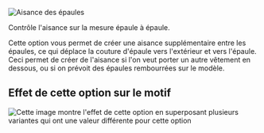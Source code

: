 ![Aisance des épaules](./shoulderease.svg)

Contrôle l'aisance sur la mesure épaule à épaule.

Cette option vous permet de créer une aisance supplémentaire entre les épaules, ce qui déplace la couture d'épaule vers l'extérieur et vers l'épaule. Ceci permet de créer de l'aisance si l'on veut porter un autre vêtement en dessous, ou si on prévoit des épaules rembourrées sur le modèle.

## Effet de cette option sur le motif

![Cette image montre l'effet de cette option en superposant plusieurs variantes qui ont une valeur différente pour cette option](brian_shoulderease_sample.svg "Effet de cette option sur le motif")

